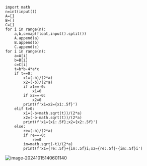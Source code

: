 ```
import math
n=int(input())
A=[]
B=[]
C=[]
for i in range(n):
    a,b,c=map(float,input().split())
    A.append(a)
    B.append(b)
    C.append(c)
for i in range(n):
    a=A[i]
    b=B[i]
    c=C[i]
    t=b*b-4*a*c
    if t==0:
        x1=(-b)/(2*a)
        x2=(-b)/(2*a)
        if x1==-0:
            x1=0
        if x2==-0:
            x2=0
        print(f'x1=x2={x1:.5f}')
    elif t>0:
        x1=(-b+math.sqrt(t))/(2*a)
        x2=(-b-math.sqrt(t))/(2*a)
        print(f'x1={x1:.5f};x2={x2:.5f}')
    else:
        re=(-b)/(2*a)
        if re==-0:
            re=0
        im=math.sqrt(-t)/(2*a)
        print(f'x1={re:.5f}+{im:.5f}i;x2={re:.5f}-{im:.5f}i')
```

![image-20241015140601140](C:\Users\huawei\AppData\Roaming\Typora\typora-user-images\image-20241015140601140.png)